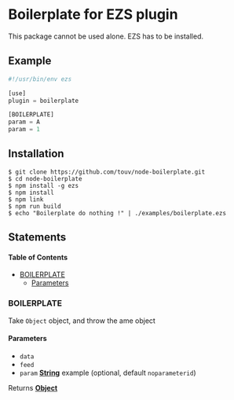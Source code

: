 # Boilerplate for EZS plugin

This package cannot be used alone. EZS has to be installed.

## Example

```js
#!/usr/bin/env ezs

[use]
plugin = boilerplate

[BOILERPLATE]
param = A
param = 1
```

## Installation

    $ git clone https://github.com/touv/node-boilerplate.git
    $ cd node-boilerplate
    $ npm install -g ezs
    $ npm install
    $ npm link
    $ npm run build 
    $ echo "Boilerplate do nothing !" | ./examples/boilerplate.ezs

## Statements

<!-- Generated by documentation.js. Update this documentation by updating the source code. -->

#### Table of Contents

-   [BOILERPLATE](#boilerplate)
    -   [Parameters](#parameters)

### BOILERPLATE

Take `Object` object, and throw the ame object

#### Parameters

-   `data`  
-   `feed`  
-   `param` **[String](https://developer.mozilla.org/docs/Web/JavaScript/Reference/Global_Objects/String)** example (optional, default `noparameterid`)

Returns **[Object](https://developer.mozilla.org/docs/Web/JavaScript/Reference/Global_Objects/Object)** 
